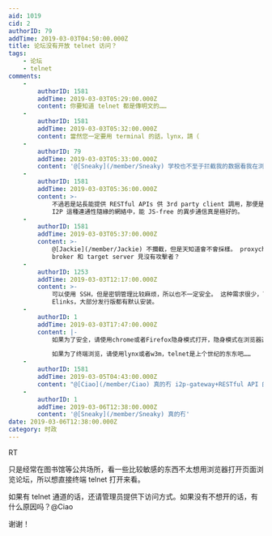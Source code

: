 ```yaml
---
aid: 1019
cid: 2
authorID: 79
addTime: 2019-03-03T04:50:00.000Z
title: 论坛没有开放 telnet 访问？
tags:
    - 论坛
    - telnet
comments:
    -
        authorID: 1581
        addTime: 2019-03-03T05:29:00.000Z
        content: 你要知道 telnet 都是傳明文的……
    -
        authorID: 1581
        addTime: 2019-03-03T05:32:00.000Z
        content: 當然您一定要用 terminal 的話，lynx，請（
    -
        authorID: 79
        addTime: 2019-03-03T05:33:00.000Z
        content: '@[Sneaky](/member/Sneaky) 学校也不至于拦截我的数据看我在浏览什么吧... 走 proxychains 有用么？'
    -
        authorID: 1581
        addTime: 2019-03-03T05:36:00.000Z
        content: >-
            不過若是站長能提供 RESTful APIs 供 3rd party client 調用，那便是再好不過了。 這樣還有一點好處: 在
            I2P 這種連通性隨緣的網絡中，能 JS-free 的異步通信真是極好的。
    -
        authorID: 1581
        addTime: 2019-03-03T05:37:00.000Z
        content: >-
            @[Jackie](/member/Jackie) 不攔截，但是天知道會不會採樣。 proxychain 當然有用，但是您能保證您的
            broker 和 target server 見沒有攻擊者？
    -
        authorID: 1253
        addTime: 2019-03-03T12:17:00.000Z
        content: >-
            可以使用 SSH，但是密钥管理比较麻烦，所以也不一定安全。 这种需求很少，可以使用专门的文本浏览器，如
            Elinks，大部分发行版都有默认安装。
    -
        authorID: 1
        addTime: 2019-03-03T17:47:00.000Z
        content: |-
            如果为了安全，请使用chrome或者Firefox隐身模式打开，隐身模式在浏览器退出后本地无历史记录和cookie。

            如果为了终端浏览，请使用lynx或者w3m，telnet是上个世纪的东东吧……
    -
        authorID: 1581
        addTime: 2019-03-05T04:43:00.000Z
        content: "@[Ciao](/member/Ciao) 真的冇 i2p-gateway+RESTful API 的機會\U0001F434？"
    -
        authorID: 1
        addTime: 2019-03-06T12:38:00.000Z
        content: '@[Sneaky](/member/Sneaky) 真的冇'
date: 2019-03-06T12:38:00.000Z
category: 时政
---
```


RT

只是经常在图书馆等公共场所，看一些比较敏感的东西不太想用浏览器打开页面浏览论坛，所以想直接终端 telnet 打开来看。

如果有 telnet 通道的话，还请管理员提供下访问方式。如果没有不想开的话，有什么原因吗？@Ciao

谢谢！
